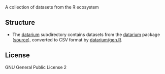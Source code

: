A collection of datasets from the R ecosystem

## Structure

- The [datarium](./datarium) subdirectory contains datasets from the [datarium](https://cran.r-project.org/web/packages/datarium/index.html) package ([source](https://github.com/kassambara/datarium)), converted to CSV format by [datarium/gen.R](datarium/gen.R).



## License

GNU General Public License 2
